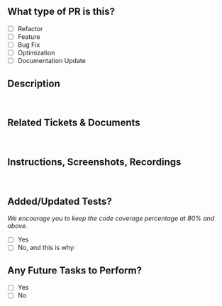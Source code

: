 ## What type of PR is this?

- [ ] Refactor
- [ ] Feature
- [ ] Bug Fix
- [ ] Optimization
- [ ] Documentation Update

## Description

<br>

## Related Tickets & Documents

<br>

## Instructions, Screenshots, Recordings

<br>

## Added/Updated Tests?
_We encourage you to keep the code coverage percentage at 80% and above._

- [ ] Yes
- [ ] No, and this is why: 

## Any Future Tasks to Perform?

- [ ] Yes
- [ ] No